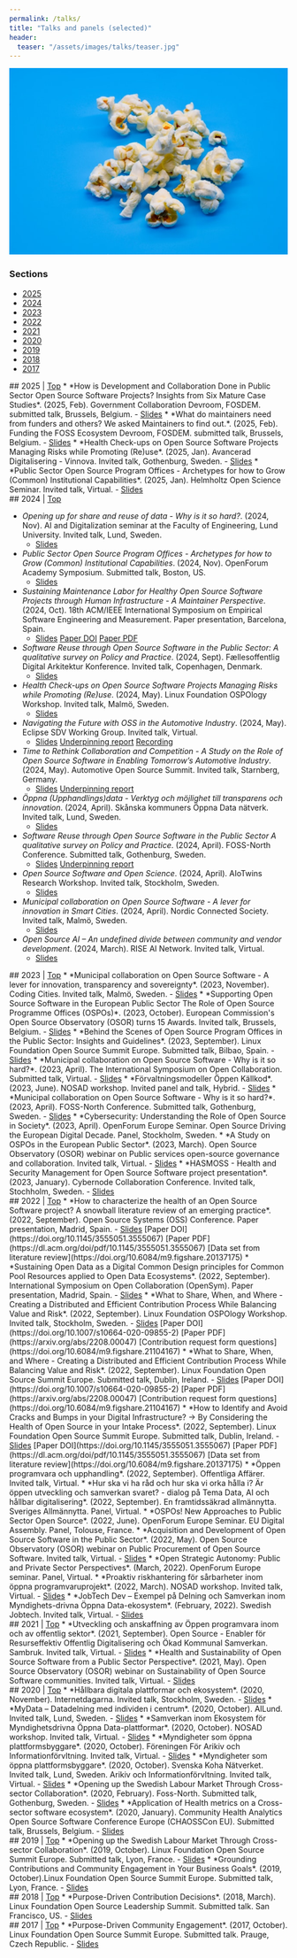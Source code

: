 ```yaml
---
permalink: /talks/
title: "Talks and panels (selected)"
header:
  teaser: "/assets/images/talks/teaser.jpg"
---
```


<div id="top" />
<div class="thumbnail-container">
<img src="/assets/images/talks/teaser.jpg" alt="https://unsplash.com/photos/white-ice-on-blue-surface-H9lcNEmlEyY"></div>


<h3>Sections</h3>
<ul>
	<li><a href="#2025">2025</a></li>
	<li><a href="#2024">2024</a></li>
	<li><a href="#2023">2023</a></li>
	<li><a href="#2022">2022</a></li>
	<li><a href="#2021">2021</a></li>
	<li><a href="#2020">2020</a></li>
	<li><a href="#2019">2019</a></li>
	<li><a href="#2018">2018</a></li>
	<li><a href="#2017">2017</a></li>
</ul>

<div id="2025" />
## 2025 | <a href="#top">Top</a>
* <i class="flag-icons  GB"></i> *How is Development and Collaboration Done in Public Sector Open Source Software Projects? 
Insights from Six Mature Case Studies*. (2025, Feb). Government Collaboration Devroom, FOSDEM. submitted talk, Brussels, Belgium.
  - <i class="fa fa-file-pdf"></i> <a href="/assets/slides/Government-Collaboration-FOSDEM.pdf">Slides</a>
* <i class="flag-icons  GB"></i> *What do maintainers need from funders and others? We asked Maintainers to find out.*. (2025, Feb). Funding the FOSS Ecosystem Devroom, FOSDEM. submitted talk, Brussels, Belgium.
  - <i class="fa fa-file-pdf"></i> <a href="/assets/slides/Maintainer-Funding-FOSDEM.pdf">Slides</a>
* <i class="flag-icons  GB"></i> *Health Check-ups on Open Source Software Projects Managing Risks while Promoting (Re)use*. (2025, Jan). Avancerad Digitalisering - Vinnova. Invited talk, Gothenburg, Sweden.
  - <i class="fa fa-file-pdf"></i> <a href="/assets/slides/OSS-health-HASMOSS-Avancerad-Digitalisering.pdf">Slides</a>
* <i class="flag-icons  GB"></i> *Public Sector Open Source Program Offices - Archetypes for how to Grow (Common) Institutional Capabilities*. (2025, Jan). Helmholtz Open Science Seminar. Invited talk, Virtual.
  - <i class="fa fa-file-pdf"></i> <a href="/assets/slides/Public-sector-OSPOs-Helmholtz-Open-Science-2024-OSOR-final.pdf">Slides</a>

<div id="2024" />
## 2024 | <a href="#top">Top</a>

* <i class="flag-icons  GB"></i> *Opening up for share and reuse of data - Why is it so hard?*. (2024, Nov). AI and Digitalization seminar at the Faculty of Engineering, Lund University. Invited talk, Lund, Sweden.
  - <i class="fa fa-file-pdf"></i> <a href="/assets/slides/Opening-up-for-share-and-reuse-of-data-AID-LTH.pdf">Slides</a>
* <i class="flag-icons  GB"></i> *Public Sector Open Source Program Offices - Archetypes for how to Grow (Common) Institutional Capabilities*. (2024, Nov). OpenForum Academy Symposium. Submitted talk, Boston, US.
  - <i class="fa fa-file-pdf"></i> <a href="/assets/slides/Public-sector-OSPOs-OFA-Symposium-2024-OSOR-final.pdf">Slides</a>
* <i class="flag-icons  GB"></i> *Sustaining Maintenance Labor for Healthy Open Source Software Projects through Human Infrastructure - A Maintainer Perspective*. (2024, Oct). 18th ACM/IEEE International Symposium on Empirical Software Engineering and Measurement. Paper presentation, Barcelona, Spain.
  - <i class="fa fa-file-pdf"></i> <a href="/assets/slides/OSS-Health-and-Human-Infrastructure-ESEM.pdf">Slides</a> <i class="ai ai-doi-square"></i> [Paper DOI](https://dl.acm.org/doi/10.1145/3674805.3686667) <i class="fa fa-file-pdf"></i> [Paper PDF](https://arxiv.org/pdf/2408.06723)
* <i class="flag-icons  GB"></i> *Software Reuse through Open Source Software in the Public Sector: A qualitative survey on Policy and Practice*. (2024, Sept). Fællesoffentlig Digital Arkitektur Konference. Invited talk, Copenhagen, Denmark.
  - <i class="fa fa-file-pdf"></i> <a href="/assets/slides/OSS-for-reuse-Faellesoffentlig-Digital-Arkitektur.pdf">Slides</a>
* <i class="flag-icons  GB"></i> *Health Check-ups on Open Source Software Projects Managing Risks while Promoting (Re)use*. (2024, May). Linux Foundation OSPOlogy Workshop. Invited talk, Malmö, Sweden.
  - <i class="fa fa-file-pdf"></i> <a href="/assets/slides/OSS-health-HASMOSS-OSPOlogy-Malmo.pdf">Slides</a>
* <i class="flag-icons  GB"></i> *Navigating the Future with OSS in the Automotive Industry*. (2024, May). Eclipse SDV Working Group. Invited talk, Virtual.
  - <i class="fa fa-file-pdf"></i> <a href="/assets/slides/Automotive-OSS-Vision-Paper-AOSS.pdf">Slides</a> <i class="fa fa-file-pdf"></i> <a href="/assets/slides/VISION PAPER_ Open Source Software in the Automotive Industry.pdf">Underpinning report</a> <i class="fab fa-youtube"></i> <a href="https://www.youtube.com/watch?v=A4Nl7PfcG0Y">Recording</a>
* <i class="flag-icons  GB"></i> *Time to Rethink Collaboration and Competition - A Study on the Role of Open Source Software in Enabling Tomorrow’s Automotive Industry*. (2024, May). Automotive Open Source Summit. Invited talk, Starnberg, Germany.
  - <i class="fa fa-file-pdf"></i> <a href="/assets/slides/Automotive-OSS-Vision-Paper-AOSS.pdf">Slides</a> <i class="fa fa-file-pdf"></i> <a href="/assets/slides/VISION PAPER_ Open Source Software in the Automotive Industry.pdf">Underpinning report</a>
* <i class="flag-icons  SE"></i> *Öppna (Upphandlings)data - Verktyg och möjlighet till transparens och innovation*. (2024, April). Skånska kommuners Öppna Data nätverk. Invited talk, Lund, Sweden.
  - <i class="fa fa-file-pdf"></i> <a href="/assets/slides/Open-Procurement-Data.pdf">Slides</a>
* <i class="flag-icons  GB"></i> *Software Reuse through Open Source Software in the Public Sector A qualitative survey on Policy and Practice*. (2024, April). FOSS-North Conference. Submitted talk, Gothenburg, Sweden.
  - <i class="fa fa-file-pdf"></i> <a href="/assets/slides/OSS-for-reuse-foss-north.pdf">Slides</a> <i class="fa fa-file-pdf"></i> <a href="https://www.diva-portal.org/smash/get/diva2:1848137/FULLTEXT01.pdf">Underpinning report</a>
* <i class="flag-icons  GB"></i> *Open Source Software and Open Science*. (2024, April). AIoTwins Research Workshop. Invited talk, Stockholm, Sweden.
  - <i class="fa fa-file-pdf"></i> <a href="/assets/slides/OSS-intro-open-science.pdf">Slides</a>
* <i class="flag-icons  GB"></i> *Municipal collaboration on Open Source Software - A lever for innovation in Smart Cities*. (2024, April). Nordic Connected Society. Invited talk, Malmö, Sweden.
  - <i class="fa fa-file-pdf"></i> <a href="/assets/slides/Nordic-Connected-Society-Malmoe.pdf">Slides</a>
* <i class="flag-icons  GB"></i> *Open Source AI – An undefined divide between community and vendor development*. (2024, March). RISE AI Network. Invited talk, Virtual.
  - <i class="fa fa-file-pdf"></i> <a href="/assets/slides/Open-Source-AI.pdf">Slides</a>

<div id="2023" />
## 2023 | <a href="#top">Top</a>
* <i class="flag-icons  GB"></i> *Municipal collaboration on Open Source Software - A lever for innovation, transparency and sovereignty*. (2023, November). Coding Cities. Invited talk, Malmö, Sweden.
  - <i class="fa fa-file-pdf"></i> <a href="/assets/slides/Coding-Cities-Malmoe.pdf">Slides</a>
* <i class="flag-icons  GB"></i> *Supporting Open Source Software in the European Public Sector The Role of Open Source Programme Offices (OSPOs)*. (2023, October). European Commission's Open Source Observatory (OSOR) turns 15 Awards. Invited talk, Brussels, Belgium.
  - <i class="fa fa-file-pdf"></i> <a href="/assets/slides/Public-sector-OSPOs-OSOR-Awards-2023-OSOR-final.pdf">Slides</a>
* <i class="flag-icons  GB"></i> *Behind the Scenes of Open Source Program Offices in the Public Sector: Insights and Guidelines*. (2023, September). Linux Foundation Open Source Summit Europe. Submitted talk, Bilbao, Spain.
  - <i class="fa fa-file-pdf"></i> <a href="/assets/slides/Public-sector-OSPOs-OSSEU-2023.pdf">Slides</a>
* <i class="flag-icons  GB"></i> *Municipal collaboration on Open Source Software - Why is it so hard?*. (2023, April). The International Symposium on Open Collaboration. Submitted talk, Virtual.
  - <i class="fa fa-file-pdf"></i> <a href="/assets/slides/Municipal-OSS-OpenSym-OSS-2023.pdf">Slides</a>
* <i class="flag-icons SE"></i> *Förvaltningsmodeller Öppen Källkod*. (2023, June). NOSAD workshop. Invited panel and talk, Hybrid.
  - <i class="fa fa-file-pdf"></i> <a href="/assets/slides/OSS-governance-NOSAD-final.pdf">Slides</a>
* <i class="flag-icons  GB"></i> *Municipal collaboration on Open Source Software - Why is it so hard?*. (2023, April). FOSS-North Conference. Submitted talk, Gothenburg, Sweden.
  - <i class="fa fa-file-pdf"></i> <a href="/assets/slides/Municipal-OSS-FOSS-North.pdf">Slides</a>
* <i class="flag-icons  GB"></i> *Cybersecurity: Understanding the Role of Open Source in Society*. (2023, April). OpenForum Europe Seminar. Open Source Driving the European Digital Decade. Panel, Stockholm, Sweden.
* <i class="flag-icons  GB"></i> *A Study on OSPOs in the European Public Sector*. (2023, March). Open Source Observatory (OSOR) webinar on Public services open-source governance and collaboration. Invited talk, Virtual.
  - <i class="fa fa-file-pdf"></i> <a href="/assets/slides/Public-sector-OSPOs-OSOR-virtual.pdf">Slides</a>
* <i class="flag-icons  GB"></i> *HASMOSS - Health and Security Management for Open Source Software project presentation*. (2023, January). Cybernode Collaboration Conference. Invited talk, Stochholm, Sweden.
  - <i class="fa fa-file-pdf"></i> <a href="/assets/slides/HASMOSS-CyberSecDay-Sthlm-RI.pdf">Slides</a>

<div id="2022" />
## 2022 | <a href="#top">Top</a>
* <i class="flag-icons  GB"></i> *How to characterize the health of an Open Source Software project? A snowball literature review of an emerging practice*. (2022, September). Open Source Systems (OSS) Conference. Paper presentation, Madrid, Spain.
  - <i class="fa fa-file-pdf"></i> <a href="/assets/slides/OSS-health-HASMOSS-OSS22-Madrid-RI.pdf">Slides</a> <i class="ai ai-doi-square"></i> [Paper DOI](https://doi.org/10.1145/3555051.3555067) <i class="fa fa-file-pdf"></i> [Paper PDF](https://dl.acm.org/doi/pdf/10.1145/3555051.3555067) <i class="ai ai-figshare"></i> [Data set from literature review](https://doi.org/10.6084/m9.figshare.20137175)
* <i class="flag-icons  GB"></i> *Sustaining Open Data as a Digital Common Design principles for Common Pool Resources applied to Open Data Ecosystems*. (2022, September). International Symposium on Open Collaboration (OpenSym). Paper presentation, Madrid, Spain.
  - <i class="fa fa-file-pdf"></i> <a href="/assets/slides/Digital-Commons-OpenSym22-Madrid-RI.pdf">Slides</a>
* <i class="flag-icons  GB"></i> *What to Share, When, and Where - Creating a Distributed and Efficient Contribution Process While Balancing Value and Risk*. (2022, September). Linux Foundation OSPOlogy Workshop. Invited talk, Stockholm, Sweden.
  - <i class="fa fa-file-pdf"></i> <a href="/assets/slides/OSS-Contribution-Strategies-OSPOlogy-Sthlm-RI.pdf">Slides</a> <i class="ai ai-doi-square"></i> [Paper DOI](https://doi.org/10.1007/s10664-020-09855-2) <i class="fa fa-file-pdf"></i> [Paper PDF](https://arxiv.org/abs/2208.00047) <i class="ai ai-figshare"></i> [Contribution request form questions](https://doi.org/10.6084/m9.figshare.21104167)
* <i class="flag-icons  GB"></i> *What to Share, When, and Where - Creating a Distributed and Efficient Contribution Process While Balancing Value and Risk*. (2022, September). Linux Foundation Open Source Summit Europe. Submitted talk, Dublin, Ireland.
  - <i class="fa fa-file-pdf"></i> <a href="/assets/slides/OSS-Contribution-Strategies-OSSEU-Dublin-RI.pdf">Slides</a> <i class="ai ai-doi-square"></i> [Paper DOI](https://doi.org/10.1007/s10664-020-09855-2) <i class="fa fa-file-pdf"></i> [Paper PDF](https://arxiv.org/abs/2208.00047) <i class="ai ai-figshare"></i> [Contribution request form questions](https://doi.org/10.6084/m9.figshare.21104167)
* <i class="flag-icons  GB"></i> *How to Identify and Avoid Cracks and Bumps in your Digital Infrastructure? -> By Considering the Health of Open Source in your Intake Process*. (2022, September). Linux Foundation Open Source Summit Europe. Submitted talk, Dublin, Ireland.
  - <i class="fa fa-file-pdf"></i> <a href="/assets/slides/OSS-health-HASMOSS-OSSEU-Dublin-RI.pdf">Slides</a> <i class="ai ai-doi-square"></i> [Paper DOI](https://doi.org/10.1145/3555051.3555067) <i class="fa fa-file-pdf"></i> [Paper PDF](https://dl.acm.org/doi/pdf/10.1145/3555051.3555067) <i class="ai ai-figshare"></i> [Data set from literature review](https://doi.org/10.6084/m9.figshare.20137175)
* <i class="flag-icons SE"></i> *Öppen programvara och upphandling*. (2022, September). Offentliga Affärer. Invited talk, Virtual.
* <i class="flag-icons SE"></i> *Hur ska vi ha råd och hur ska vi orka hålla i? Är öppen utveckling och samverkan svaret? - dialog på Tema Data, AI och hållbar digitalisering*. (2022, September). En framtidssäkrad allmännytta. Sveriges Allmännytta. Panel, Virtual.
* <i class="flag-icons  GB"></i> *OSPOs! New Approaches to Public Sector Open Source*. (2022, June). OpenForum Europe Seminar. EU Digital Assembly. Panel, Tolouse, France.
* <i class="flag-icons  GB"></i> *Acquisition and Development of Open Source Software in the Public Sector*. (2022, May). Open Source Observatory (OSOR) webinar on Public Procurement of Open Source Software. Invited talk, Virtual.
  - <i class="fa fa-file-pdf"></i> <a href="/assets/slides/OSS-development-and-acquisition-OSOR-webinar.pdf">Slides</a>
* <i class="flag-icons  GB"></i> *Open Strategic Autonomy: Public and Private Sector Perspectives*. (March, 2022). OpenForum Europe seminar. Panel, Virtual.
* <i class="flag-icons SE"></i> *Proaktiv riskhantering för sårbarheter inom öppna programvaruprojekt*. (2022, March). NOSAD workshop. Invited talk, Virtual.
  - <i class="fa fa-file-pdf"></i> <a href="/assets/slides/OSS-health-NOSAD.pdf">Slides</a>
* <i class="flag-icons SE"></i> *JobTech Dev – Exempel på Delning och Samverkan inom Myndighets-drivna Öppna Data-ekosystem*. (February, 2022). Swedish Jobtech. Invited talk, Virtual.
  - <i class="fa fa-file-pdf"></i> <a href="/assets/slides/Swedish JobTech seminar.pdf">Slides</a>

<div id="2021" />
## 2021 | <a href="#top">Top</a>
* <i class="flag-icons SE"></i> *Utveckling och anskaffning av Öppen programvara inom och av offentlig sektor*. (2021, September). Open Source - Enabler för Resurseffektiv Offentlig Digitalisering och Ökad Kommunal Samverkan. Sambruk. Invited talk, Virtual.
  - <i class="fa fa-file-pdf"></i> <a href="/assets/slides/OSS-utveckling-och-anskaffning-no-OBS-Sambruk.pdf">Slides</a>
* <i class="flag-icons  GB"></i> *Health and Sustainability of Open Source Software from a Public Sector Perspective*. (2021, May). Open Source Observatory (OSOR) webinar on Sustainability of Open Source Software communities. Invited talk, Virtual.
  - <i class="fa fa-file-pdf"></i> <a href="/assets/slides/OSS-health-OSOR-no-obs.pdf">Slides</a>

<div id="2020" />
## 2020 | <a href="#top">Top</a>
* <i class="flag-icons SE"></i> *Hållbara digitala plattformar och ekosystem*. (2020, November). Internetdagarna. Invited talk, Stockholm, Sweden.
  - <i class="fa fa-file-pdf"></i> <a href="/assets/slides/Internetdagarna.pdf">Slides</a>
* <i class="flag-icons SE"></i> *MyData – Datadelning med individen i centrum*. (2020, October). AILund. Invited talk, Lund, Sweden.
  - <i class="fa fa-file-pdf"></i> <a href="/assets/slides/MyData">Slides</a>
* <i class="flag-icons SE"></i> *Samverkan inom Ekosystem för Myndighetsdrivna Öppna Data-plattformar*. (2020, October). NOSAD workshop. Invited talk, Virtual.
  - <i class="fa fa-file-pdf"></i> <a href="/assets/slides/Dataekosystem_presentation.pdf">Slides</a>
* <i class="flag-icons SE"></i> *Myndigheter som öppna plattformsbyggare*. (2020, October). Föreningen För Arikiv och Informationförvltning. Invited talk, Virtual.
  - <i class="fa fa-file-pdf"></i> <a href="/assets/slides/FAI.pdf">Slides</a>
* <i class="flag-icons SE"></i> *Myndigheter som öppna plattformsbyggare*. (2020, October). Svenska Koha Nätverket. Invited talk, Lund, Sweden. Arikiv och Informationförvltning. Invited talk, Virtual.
  - <i class="fa fa-file-pdf"></i> <a href="/assets/slides/FAI.pdf">Slides</a>
* <i class="flag-icons  GB"></i> *Opening up the Swedish Labour Market Through Cross-sector Collaboration*. (2020, February). Foss-North. Submitted talk, Gothenburg, Sweden.
  - <i class="fa fa-file-pdf"></i> <a href="/assets/slides/Fossnorth.pdf">Slides</a>
* <i class="flag-icons  GB"></i> *Application of Health metrics on a Cross-sector software ecosystem*. (2020, January). Community Health Analytics Open Source Software Conference Europe (CHAOSSCon EU). Submitted talk, Brussels, Belgium.
  - <i class="fa fa-file-pdf"></i> <a href="/assets/slides/ChaossCon2020.pdf">Slides</a>

<div id="2019" />
## 2019 | <a href="#top">Top</a>
* <i class="flag-icons  GB"></i> *Opening up the Swedish Labour Market Through Cross-sector Collaboration*. (2019, October). Linux Foundation Open Source Summit Europe. Submitted talk, Lyon, France.
  - <i class="fa fa-file-pdf"></i> <a href="/assets/slides/OSS_Public_Sector.pdf">Slides</a>
* <i class="flag-icons  GB"></i> *Grounding Contributions and Community Engagement in Your Business Goals*. (2019, October).Linux Foundation Open Source Summit Europe. Submitted talk, Lyon, France.
  - <i class="fa fa-file-pdf"></i> <a href="/assets/slides/OSSEU19_ThesisTalkFinal.pdf">Slides</a>

<div id="2018" />
## 2018 | <a href="#top">Top</a>
* <i class="flag-icons  GB"></i> *Purpose-Driven Contribution Decisions*. (2018, March). Linux Foundation Open Source Leadership Summit. Submitted talk. San Francisco, US.
  - <i class="fa fa-file-pdf"></i> <a href="/assets/slides/OSLS_Purpose-driven_Contribution_Decisionsnarv2.pdf">Slides</a>

<div id="2017" />
## 2017 | <a href="#top">Top</a>
* <i class="flag-icons  GB"></i> *Purpose-Driven Community Engagement*. (2017, October). Linux Foundation Open Source Summit Europe. Submitted talk. Prauge, Czech Republic.
  - <i class="fa fa-file-pdf"></i> <a href="/assets/slides/OSS EuropePDCV3NAR1023.pdf">Slides</a>
